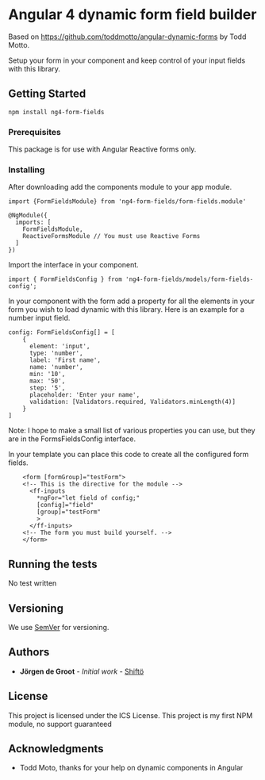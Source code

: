 # Angular 4 dynamic form field builder

Based on https://github.com/toddmotto/angular-dynamic-forms by Todd Motto.

Setup your form in your component and keep control of your input fields with this library.

## Getting Started

```
npm install ng4-form-fields
```

### Prerequisites

This package is for use with Angular Reactive forms only.

### Installing

After downloading add the components module to your app module.

```
import {FormFieldsModule} from 'ng4-form-fields/form-fields.module'

@NgModule({
  imports: [
    FormFieldsModule,
    ReactiveFormsModule // You must use Reactive Forms
  ]
})
```
Import the interface in your component.

```
import { FormFieldsConfig } from 'ng4-form-fields/models/form-fields-config';
```

In your component with the form add a property for all the elements in your form you wish to load dynamic with this library. Here is an example for a number input field.

```
config: FormFieldsConfig[] = [
    {
      element: 'input',
      type: 'number',
      label: 'First name',
      name: 'number',
      min: '10',
      max: '50',
      step: '5',
      placeholder: 'Enter your name',
      validation: [Validators.required, Validators.minLength(4)]
    }
]
```

Note: I hope to make a small list of various properties you can use, but they are in the FormsFieldsConfig interface.

In your template you can place this code to create all the configured form fields.

```
    <form [formGroup]="testForm">
    <!-- This is the directive for the module -->
      <ff-inputs 
        *ngFor="let field of config;"
        [config]="field"
        [group]="testForm"
        >
      </ff-inputs>
    <!-- The form you must build yourself. -->
    </form>
```

## Running the tests

No test written

<!-- ## Deployment

Add additional notes about how to deploy this on a live system -->

<!-- ## Contributing

Please read [CONTRIBUTING.md](https://gist.github.com/PurpleBooth/b24679402957c63ec426) for details on our code of conduct, and the process for submitting pull requests to us. -->

## Versioning

We use [SemVer](http://semver.org/) for versioning.

## Authors

* **Jörgen de Groot** - *Initial work* - [Shiftö](https://www.shifto.nl)

<!-- See also the list of [contributors](https://github.com/your/project/contributors) who participated in this project. -->

## License

This project is licensed under the ICS License.
This project is my first NPM module, no support guaranteed

## Acknowledgments

* Todd Moto, thanks for your help on dynamic components in Angular